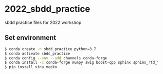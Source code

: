 # 2022_sbdd_practice
sbdd practice files for 2022 workshop


## Set environment

```bash
$ conda create -n sbdd_practice python=3.7
$ conda activate sbdd_practice
$ conda config --env --add channels conda-forge
$ conda install -c conda-forge numpy swig boost-cpp sphinx sphinx_rtd_theme scipy rdkit openmm openbabel pdbfixer pymol-open-source
$ pip install vina meeko
```
